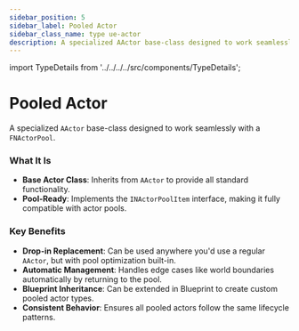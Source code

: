 ```yaml
---
sidebar_position: 5
sidebar_label: Pooled Actor
sidebar_class_name: type ue-actor
description: A specialized AActor base-class designed to work seamlessly with a FNActorPool.
---
```


import TypeDetails from '../../../../src/components/TypeDetails';

# Pooled Actor

<TypeDetails icon="ue-actor" base="AActor" type="ANPooledActor" typeExtra="" headerFile="NexusActorPools/Public/NPooledActor.h" />

A specialized `AActor` base-class designed to work seamlessly with a `FNActorPool`. 

### What It Is

- **Base Actor Class**: Inherits from `AActor` to provide all standard functionality.
- **Pool-Ready**: Implements the `INActorPoolItem` interface, making it fully compatible with actor pools.

### Key Benefits

- **Drop-in Replacement**: Can be used anywhere you'd use a regular `AActor`, but with pool optimization built-in.
- **Automatic Management**: Handles edge cases like world boundaries automatically by returning to the pool.
- **Blueprint Inheritance**: Can be extended in Blueprint to create custom pooled actor types.
- **Consistent Behavior**: Ensures all pooled actors follow the same lifecycle patterns.